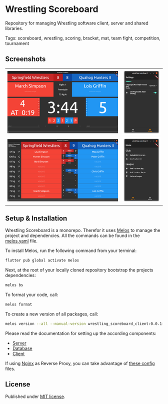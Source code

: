 # Wrestling Scoreboard

Repository for managing Wrestling software client, server and shared libraries.

Tags: scoreboard, wrestling, scoring, bracket, mat, team fight, competition, tournament

## Screenshots

<table>
  <tr>
    <td width="73%"><img src="docs/images/screen_fight_01.png"></td>
    <td><img src="docs/images/screen_settings_01.png"></td>
  </tr>
  <tr>
    <td width="73%"><img src="docs/images/screen_team_match_01.png"></td>
    <td><img src="docs/images/screen_home_01.png"></td>
  </tr>
</table>

## Setup & Installation

Wrestling Scoreboard is a monorepo.
Therefor it uses [Melos](https://github.com/invertase/melos) to manage the project and dependencies.
All the commands can be found in the [melos.yaml](melos.yaml) file.

To install Melos, run the following command from your terminal:

```bash
flutter pub global activate melos
```

Next, at the root of your locally cloned repository bootstrap the projects dependencies:

```bash
melos bs
```

To format your code, call:
```bash
melos format
```

To create a new version of all packages, call:
```bash
melos version --all --manual-version wrestling_scoreboard_client:0.0.1-beta.8 --manual-version wrestling_scoreboard_common:0.0.1-beta.8 --manual-version wrestling_scoreboard_server:0.0.1-beta.8 --no-git-tag-version --no-git-commit-version 
```

Please read the documentation for setting up the according components:
- [Server](wrestling_scoreboard_server/README.md)
- [Database](wrestling_scoreboard_server/database/README.md)
- [Client](wrestling_scoreboard_client/README.md)

If using [Nginx](https://en.wikipedia.org/wiki/Nginx) as Reverse Proxy, you can take advantage of [these config](docs/nginx) files.

## License

Published under [MIT license](./LICENSE.md).
